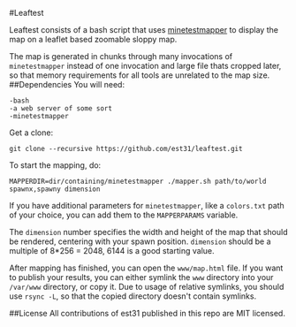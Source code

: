 #Leaftest

Leaftest consists of a bash script that uses [minetestmapper](https://github.com/Rogier-5/minetest-mapper-cpp) to display the map on a leaflet based zoomable sloppy map.

The map is generated in chunks through many invocations of `minetestmapper` instead of one invocation and large file thats cropped later, so that memory requirements for all tools are unrelated to the map size.
##Dependencies
You will need:

    -bash
    -a web server of some sort
    -minetestmapper

Get a clone:
```
git clone --recursive https://github.com/est31/leaftest.git
```

To start the mapping, do:
```
MAPPERDIR=dir/containing/minetestmapper ./mapper.sh path/to/world spawnx,spawny dimension
```

If you have additional parameters for `minetestmapper`, like a `colors.txt` path of your choice, you can add them to the `MAPPERPARAMS` variable.

The `dimension` number specifies the width and height of the map that should be rendered, centering with your spawn position. `dimension` should be a multiple of 8*256 =  2048, 6144 is a good starting value.

After mapping has finished, you can open the `www/map.html` file. If you want to publish your results, you can either symlink the `www` directory into your `/var/www` directory, or copy it. Due to usage of relative symlinks, you should use `rsync -L`, so that the copied directory doesn't contain symlinks.

##License
All contributions of est31 published in this repo are MIT licensed.
 
